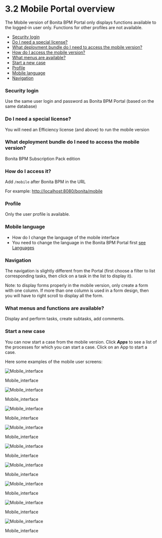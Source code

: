 # 3.2 Mobile Portal overview

The Mobile version of Bonita BPM Portal only displays functions available to the logged-in user only. Functions for other profiles are not available.

* [Security login](#security)
* [Do I need a special license?](#license)
* [What deployment bundle do I need to access the mobile version?](#deploybundle)
* [How do I access the mobile version?](#access)
* [What menus are available?](#menus)
* [Start a new case](#startnewcase)
* [Profile](#profile)
* [Mobile language](#lang)
* [Navigation](#nav)

### Security login

Use the same user login and password as Bonita BPM Portal (based on the same database)

### Do I need a special license?

You will need an Efficiency license (and above) to run the mobile version

### What deployment bundle do I need to access the mobile version?

Bonita BPM Subscription Pack edition

### How do I access it?

Add `/mobile` after Bonita BPM in the URL 

For example: [http://localhost:8080/bonita/mobile](http://localhost:8080/bonita/mobile)

### Profile

Only the user profile is available.

### Mobile language

* How do I change the language of the mobile interface
* You need to change the language in the Bonita BPM Portal first
[see Languages](/languages.md)

### Navigation

The navigation is slightly different from the Portal (first choose a filter to list corresponding tasks, then click on a task in the list to display it).

Note: to display forms properly in the mobile version, only create a form with one column. If more than one column is used in a form design, then you will have to right scroll to display all the form.

### What menus and functions are available?

Display and perform tasks, create subtasks, add comments.

### Start a new case

You can now start a case from the mobile version. Click **_Apps_** to see a list of the processes for which you can start a case. Click on an App to start a case.

Here some examples of the mobile user screens:

![Mobile_interface](images/images-6_0/mobile7.x_0.login.png)

Mobile\_interface

![Mobile_interface](images/images-6_0/mobile7.x_1b.tasksapps.png)

Mobile\_interface

![Mobile_interface](images/images-6_0/mobile7.x_2.available.png)

Mobile\_interface

![Mobile_interface](images/images-6_0/mobile7.x_3.todo.png)

Mobile\_interface

![Mobile_interface](images/images-6_0/mobile7.x_4.tasks.png)

Mobile\_interface

![Mobile_interface](images/images-6_0/mobile7.x_7.step1_comments.png)

Mobile\_interface

![Mobile_interface](images/images-6_0/mobile7.x_8.step1_details.png)

Mobile\_interface

![Mobile_interface](images/images-6_0/mobile7.x_9.step1_subtasks.png)

Mobile\_interface

![Mobile_interface](images/images-6_0/mobile7.x_6.addsubtask2.png)

Mobile\_interface